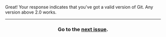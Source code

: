 Great! Your response indicates that you've got a valid version of Git. Any version above 2.0 works. 

<hr>
<h3 align="center">Go to the <a href="{{ url }}">next issue</a>.</h3>
